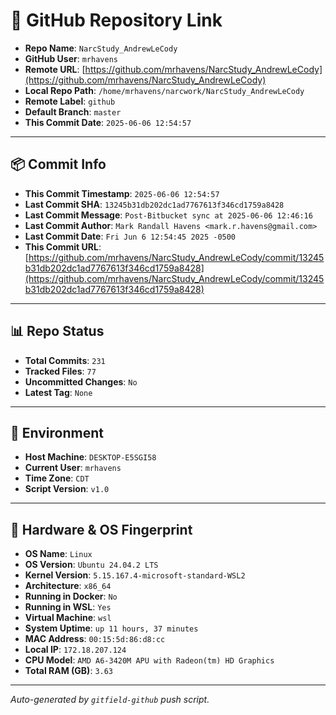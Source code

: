# 🔗 GitHub Repository Link

- **Repo Name**: `NarcStudy_AndrewLeCody`
- **GitHub User**: `mrhavens`
- **Remote URL**: [https://github.com/mrhavens/NarcStudy_AndrewLeCody](https://github.com/mrhavens/NarcStudy_AndrewLeCody)
- **Local Repo Path**: `/home/mrhavens/narcwork/NarcStudy_AndrewLeCody`
- **Remote Label**: `github`
- **Default Branch**: `master`
- **This Commit Date**: `2025-06-06 12:54:57`

---

## 📦 Commit Info

- **This Commit Timestamp**: `2025-06-06 12:54:57`
- **Last Commit SHA**: `13245b31db202dc1ad7767613f346cd1759a8428`
- **Last Commit Message**: `Post-Bitbucket sync at 2025-06-06 12:46:16`
- **Last Commit Author**: `Mark Randall Havens <mark.r.havens@gmail.com>`
- **Last Commit Date**: `Fri Jun 6 12:54:45 2025 -0500`
- **This Commit URL**: [https://github.com/mrhavens/NarcStudy_AndrewLeCody/commit/13245b31db202dc1ad7767613f346cd1759a8428](https://github.com/mrhavens/NarcStudy_AndrewLeCody/commit/13245b31db202dc1ad7767613f346cd1759a8428)

---

## 📊 Repo Status

- **Total Commits**: `231`
- **Tracked Files**: `77`
- **Uncommitted Changes**: `No`
- **Latest Tag**: `None`

---

## 🧭 Environment

- **Host Machine**: `DESKTOP-E5SGI58`
- **Current User**: `mrhavens`
- **Time Zone**: `CDT`
- **Script Version**: `v1.0`

---

## 🧬 Hardware & OS Fingerprint

- **OS Name**: `Linux`
- **OS Version**: `Ubuntu 24.04.2 LTS`
- **Kernel Version**: `5.15.167.4-microsoft-standard-WSL2`
- **Architecture**: `x86_64`
- **Running in Docker**: `No`
- **Running in WSL**: `Yes`
- **Virtual Machine**: `wsl`
- **System Uptime**: `up 11 hours, 37 minutes`
- **MAC Address**: `00:15:5d:86:d8:cc`
- **Local IP**: `172.18.207.124`
- **CPU Model**: `AMD A6-3420M APU with Radeon(tm) HD Graphics`
- **Total RAM (GB)**: `3.63`

---

_Auto-generated by `gitfield-github` push script._
